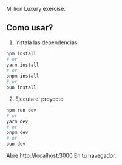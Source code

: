 Million Luxury exercise.

## Como usar?

1. Instala las dependencias
```bash
npm install
# or
yarn install
# or
pnpm install
# or
bun install
```

2. Ejecuta el proyecto

```bash
npm run dev
# or
yarn dev
# or
pnpm dev
# or
bun dev
```

Abre [http://localhost:3000](http://localhost:3000) En tu navegador.
